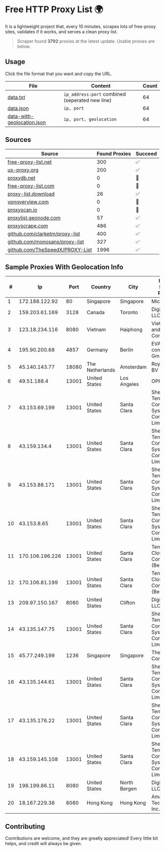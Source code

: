
# Free HTTP Proxy List 🌍

It is a lightweight project that, every 10 minutes, scrapes lots of free-proxy sites, validates if it works, and serves a clean proxy list.


> Scraper found **3792** proxies at the latest update. Usable proxies are below.

## Usage

Click the file format that you want and copy the URL.


|File|Content|Count|
|----|-------|-----|
|[data.txt](https://raw.githubusercontent.com/themiralay/Proxy-List-World/master/data.txt)|`ip_address:port` combined (seperated new line)|64|
|[data.json](https://raw.githubusercontent.com/themiralay/Proxy-List-World/master/data.json)|`ip, port`|64|
|[data-with-geolocation.json](https://raw.githubusercontent.com/themiralay/Proxy-List-World/master/data-with-geolocation.json)|`ip, port, geolocation`|64|

## Sources

|Source|Found Proxies|Succeed|
|------|-------------|-------|
|[free-proxy-list.net](https://free-proxy-list.net)|300|✅|
|[us-proxy.org](https://www.us-proxy.org)|200|✅|
|[proxydb.net](http://proxydb.net)|0|🚫|
|[free-proxy-list.com](https://free-proxy-list.com/?page=&port=&type%5B%5D=http&type%5B%5D=https&up_time=0&search=Search)|0|🚫|
|[proxy-list.download](https://www.proxy-list.download/HTTP)|26|✅|
|[vpnoverview.com](https://vpnoverview.com/privacy/anonymous-browsing/free-proxy-servers)|0|🚫|
|[proxyscan.io](https://www.proxyscan.io)|0|🚫|
|[proxylist.geonode.com](https://proxylist.geonode.com/api/proxy-list?limit=300&page=1&sort_by=lastChecked&sort_type=desc&protocols=http,https)|57|✅|
|[proxyscrape.com](https://api.proxyscrape.com/v2/?request=displayproxies&protocol=http&timeout=10000&country=all&ssl=all&anonymity=all)|486|✅|
|[github.com/clarketm/proxy-list](https://raw.githubusercontent.com/clarketm/proxy-list/master/proxy-list-raw.txt)|400|✅|
|[github.com/monosans/proxy-list](https://raw.githubusercontent.com/monosans/proxy-list/main/proxies/http.txt)|327|✅|
|[github.com/TheSpeedX/PROXY-List](https://raw.githubusercontent.com/TheSpeedX/PROXY-List/master/http.txt)|1996|✅|


## Sample Proxies With Geolocation Info

|#|Ip|Port|Country|City|Internet Service Provider|
|-|--|----|-------|----|-------------------------|
|1|172.188.122.92|80|Singapore|Singapore|Microsoft|
|2|159.203.61.169|3128|Canada|Toronto|DigitalOcean, LLC|
|3|123.18.234.116|8080|Vietnam|Haiphong|VietNam Post and Telecom Corporation|
|4|195.90.200.68|4857|Germany|Berlin|EVANZO e-commerce GmbH|
|5|45.140.143.77|18080|The Netherlands|Amsterdam|RoyaleHosting BV|
|6|49.51.188.4|13001|United States|Los Angeles|OPHL|
|7|43.153.69.199|13001|United States|Santa Clara|Shenzhen Tencent Computer Systems Company Limited|
|8|43.159.134.4|13001|United States|Santa Clara|Shenzhen Tencent Computer Systems Company Limited|
|9|43.153.88.171|13001|United States|Santa Clara|Shenzhen Tencent Computer Systems Company Limited|
|10|43.153.8.65|13001|United States|Santa Clara|Shenzhen Tencent Computer Systems Company Limited|
|11|170.106.196.226|13001|United States|Santa Clara|Tencent Cloud Computing (Beijing) Co|
|12|170.106.81.199|13001|United States|Santa Clara|Tencent Cloud Computing (Beijing) Co|
|13|209.97.150.167|8080|United States|Clifton|DigitalOcean, LLC|
|14|43.135.147.75|13001|United States|Santa Clara|Shenzhen Tencent Computer Systems Company Limited|
|15|45.77.249.199|1236|Singapore|Singapore|The Constant Company|
|16|43.135.144.61|13001|United States|Santa Clara|Shenzhen Tencent Computer Systems Company Limited|
|17|43.135.176.22|13001|United States|Santa Clara|Shenzhen Tencent Computer Systems Company Limited|
|18|43.159.145.108|13001|United States|Santa Clara|Shenzhen Tencent Computer Systems Company Limited|
|19|198.199.86.11|8080|United States|North Bergen|DigitalOcean, LLC|
|20|18.167.229.38|8080|Hong Kong|Hong Kong|Amazon Technologies Inc.|



## Contributing

Contributions are welcome, and they are greatly appreciated! Every
little bit helps, and credit will always be given.

